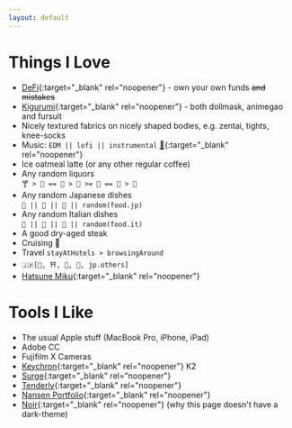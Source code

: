 ```yaml
---
layout: default
---
```


# Things I Love

- [DeFi](https://en.wikipedia.org/wiki/Decentralized_finance){:target="_blank" rel="noopener"} - own your own funds ~~and mistakes~~
- [Kigurumi](https://en.wikipedia.org/wiki/Animegao_kigurumi){:target="_blank" rel="noopener"} - both dollmask, animegao and fursuit
- Nicely textured fabrics <span class="hidden-text">on nicely shaped bodies, e.g. zentai, tights, knee-socks</span>
- Music: `EDM || lofi || instrumental` [📝](https://twitter.com/search?q=(%23AppleMusic)%20(from%3ABeriru_Chan)%20filter%3Alinks%20-filter%3Areplies&src=typed_query&f=live){:target="_blank" rel="noopener"}
- Ice oatmeal latte (or any other regular coffee)
- Any random liquors \
`🍸 > 🥂 == 🍾 > 🍷 >= 🥃 == 🍹 > 🍻`
- Any random Japanese dishes \
`🍜 || 🍣 || 🍤 || random(food.jp)`
- Any random Italian dishes \
`🍝 || 🍕 || 🥗 || random(food.it)`
- A good dry-aged steak
- Cruising 🚢
- Travel `stayAtHotels > browsingAround`
- `🇯🇵[🍱, ⛩️, 🗻, 👘, jp.others]`
- [Hatsune Miku](https://en.wikipedia.org/wiki/Hatsune_Miku){:target="_blank" rel="noopener"}

# Tools I Like

- The usual Apple stuff (MacBook Pro, iPhone, iPad)
- Adobe CC
- Fujifilm X Cameras
- [Keychron](https://www.keychron.com/){:target="_blank" rel="noopener"} K2
- [Surge](https://nssurge.com){:target="_blank" rel="noopener"}
- [Tenderly](https://tenderly.co){:target="_blank" rel="noopener"}
- [Nansen Portfolio](https://portfolio.nansen.ai/){:target="_blank" rel="noopener"}
- [Noir](https://getnoir.app){:target="_blank" rel="noopener"} (why this page doesn't have a dark-theme)
